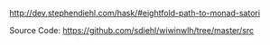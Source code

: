 http://dev.stephendiehl.com/hask/#eightfold-path-to-monad-satori

Source Code: https://github.com/sdiehl/wiwinwlh/tree/master/src
